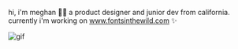 hi, i'm meghan 👋🏼 a product designer and junior dev from california. currently i'm working on www.fontsinthewild.com ✨

![gif](https://media.giphy.com/media/xTiTnsQ4BAWNNKaODm/giphy.gif)
